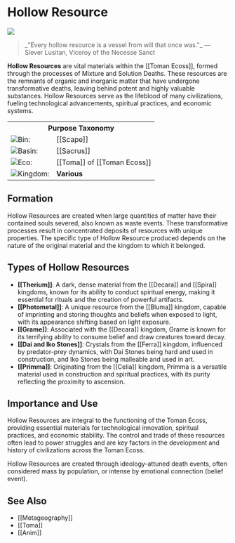 <!-- wiki-header-section:start -->
# Hollow Resource
<p class="nickname"></p>

<img src="wiki_images/Hollow Resource.png"><i></i></img>

<blockquote class="wiki-quote">
    _"Every hollow resource is a vessel from will that once was."_  
    <span class="wiki-quote-attribution">—Siever Lusitan, Viceroy of the Necesse Sanct</span>
</blockquote>


**Hollow Resources** are vital materials within the [[Toman Ecoss]], formed through the processes of Mixture and Solution Deaths. These resources are the remnants of organic and inorganic matter that have undergone transformative deaths, leaving behind potent and highly valuable substances. Hollow Resources serve as the lifeblood of many civilizations, fueling technological advancements, spiritual practices, and economic systems.
<!-- wiki-header-section:end -->

<!-- taxonomy-table-section:start -->
<div class="taxonomy-table">
  <table>
    <tr>
      <th colspan="3">Purpose Taxonomy</th>
    </tr>
    <tr>
      <td class="taxon-label"><img src="svg/bin.svg" class="taxon-icon">Bin:</td>
      <td class="taxon-content" colspan="2">[[Scape]]</td>
    </tr>
    <tr>
      <td class="taxon-label"><img src="svg/basin.svg" class="taxon-icon">Basin:</td>
      <td class="taxon-content" colspan="2">[[Sacrus]]</td>
    </tr>
    <tr>
      <td class="taxon-label"><img src="svg/eco.svg" class="taxon-icon">Eco:</td>
      <td class="taxon-content" colspan="2">[[Toma]] of [[Toman Ecoss]]</td>
    </tr>
    <tr>
      <td class="taxon-label"><img src="svg/kingdom.svg" class="taxon-icon">Kingdom:</td>
      <td class="taxon-content" colspan="2"><strong>Various</strong></td>
    </tr>
  </table>
</div>
<!-- taxonomy-table-section:end -->

## Formation

Hollow Resources are created when large quantities of matter have their contained souls severed, also known as waste events. These transformative processes result in concentrated deposits of resources with unique properties. The specific type of Hollow Resource produced depends on the nature of the original material and the kingdom to which it belonged.

## Types of Hollow Resources

- **[[Therium]]**: A dark, dense material from the [[Decara]] and [[Spira]] kingdoms, known for its ability to conduct spiritual energy, making it essential for rituals and the creation of powerful artifacts.
- **[[Photometal]]**: A unique resource from the [[Bluma]] kingdom, capable of imprinting and storing thoughts and beliefs when exposed to light, with its appearance shifting based on light exposure.
- **[[Grame]]**: Associated with the [[Decara]] kingdom, Grame is known for its terrifying ability to consume belief and draw creatures toward decay.
- **[[Dai and Iko Stones]]**: Crystals from the [[Ferra]] kingdom, influenced by predator-prey dynamics, with Dai Stones being hard and used in construction, and Iko Stones being malleable and used in art.
- **[[Primma]]**: Originating from the [[Celia]] kingdom, Primma is a versatile material used in construction and spiritual practices, with its purity reflecting the proximity to ascension.

## Importance and Use

Hollow Resources are integral to the functioning of the Toman Ecoss, providing essential materials for technological innovation, spiritual practices, and economic stability. The control and trade of these resources often lead to power struggles and are key factors in the development and history of civilizations across the Toman Ecoss.

Hollow Resources are created through ideology-attuned death events, often considered mass by population, or intense by emotional connection (belief event).

## See Also

- [[Metageography]]
- [[Toma]]
- [[Anim]]
